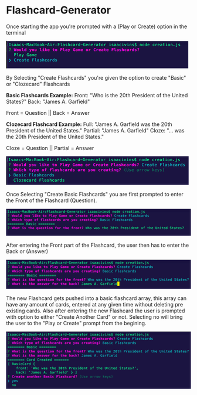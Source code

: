 # Flashcard-Generator

Once starting the app you're prompted with a (Play or Create) option in the terminal

![Creating Flashcard](readme_images/CreateFlashcards.png)

By Selecting "Create Flashcards" you're given the option to create "Basic" or "Clozecard" Flashcards

**Basic Flashcards Example:**
Front: "Who is the 20th President of the United States?"
Back: "James A. Garfield"

Front = Question || Back = Answer

**Clozecard Flashcard Example:**
Full: "James A. Garfield was the 20th President of the United States."
Partial: "James A. Garfield"
Cloze: "... was the 20th President of the United States."

Cloze = Question || Partial = Answer

![Creating Flashcard](readme_images/CreateBasic.png)

Once Selecting "Create Basic Flashcards" you are first prompted to enter the Front of the Flashcard (Question).

![Creating Flashcard](readme_images/EnteringFirstBasicFront.png)

After entering the Front part of the Flashcard, the user then has to enter the Back or (Answer)

![Creating Flashcard](readme_images/EnteringFirstBasicBack.png)

The new Flashcard gets pushed into a basic flashcard array, this array can have any amount of cards, entered at any given time without deleting pre existing cards. Also after entering the new Flashcard the user is prompted with option to either "Create Another Card" or not. Selecting no will bring the user to the "Play or Create" prompt from the begining.

![Creating Flashcard](readme_images/ShowCardCreateAnotherBasic.png)